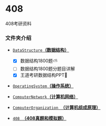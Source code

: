 # 408
408考研资料



###  文件夹介绍

-  [`DataStructure`**（数据结构）**](https://github.com/cuntoushifu/408/tree/main/DataStructure)
   - [x] 数据结构1800题:partly_sunny:
   - [ ] 数据结构1800题分题目详解
   - [x] 王道考研数据结构PPT🧳
   
- [`OperatingSystem`**（操作系统）**](https://github.com/cuntoushifu/408/tree/main/OperatingSystem)

- [`ComputerNetwork`**（计算机网络）**](https://github.com/cuntoushifu/408/tree/main/ComputerNetwork)

- [`ComputerOrganization `**（计算机组成原理）**](https://github.com/cuntoushifu/408/tree/main/ComputerOrganization)

- [`408 `**（408真题和模拟题）**](https://github.com/cuntoushifu/408/tree/main/408)

  
